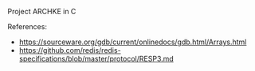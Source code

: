 Project ARCHKE in C

References:
- https://sourceware.org/gdb/current/onlinedocs/gdb.html/Arrays.html
- https://github.com/redis/redis-specifications/blob/master/protocol/RESP3.md

